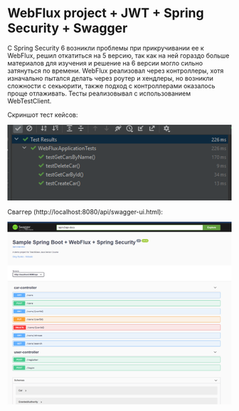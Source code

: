 # WebFlux project + JWT + Spring Security + Swagger

С Spring Security 6 возникли проблемы при прикручивании ее к WebFlux, решил откатиться на 5 версию, так как на ней гораздо
больше материалов для изучения и решение на 6 версии могло сильно затянуться по времени. WebFlux реализовал через контроллеры,
хотя изначально пытался делать через роутер и хендлеры, но возникли сложности с секьюрити, также подход с контроллерами
оказалось проще отлаживать. Тесты реализовывал с использованием WebTestClient. 

Скриншот тест кейсов:

![test_cases .png](src/main/resources/tests.png)

Сваггер (http://localhost:8080/api/swagger-ui.html):

![swagger.png](src/main/resources/swagger.png)